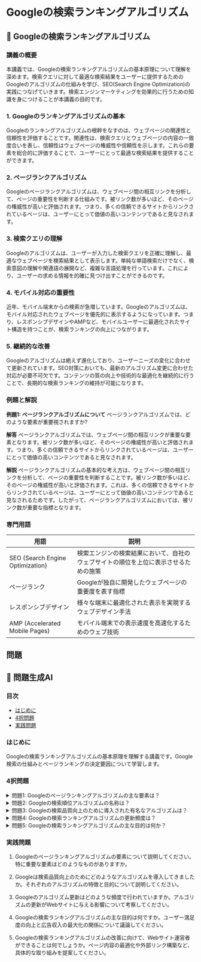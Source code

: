 # Googleの検索ランキングアルゴリズム

## 📝 Googleの検索ランキングアルゴリズム

<a id="introduction"></a>
### 講義の概要

本講義では、Googleの検索ランキングアルゴリズムの基本原理について理解を深めます。検索クエリに対して最適な検索結果をユーザーに提供するためのGoogleのアルゴリズムの仕組みを学び、SEO(Search Engine Optimization)の実践につなげていきます。検索エンジンマーケティングを効果的に行うための知識を身につけることが本講義の目的です。

<a id="topic1"></a>
### 1. Googleのランキングアルゴリズムの基本

Googleのランキングアルゴリズムの根幹をなすのは、ウェブページの関連性と信頼性を評価することです。関連性は、検索クエリとウェブページの内容の一致度合いを表し、信頼性はウェブページの権威性や信頼性を示します。これらの要素を総合的に評価することで、ユーザーにとって最適な検索結果を提供することができます。

<a id="topic2"></a>
### 2. ページランクアルゴリズム

Googleのページランクアルゴリズムは、ウェブページ間の相互リンクを分析して、ページの重要性を判断する仕組みです。被リンク数が多いほど、そのページの権威性が高いと評価されます。つまり、多くの信頼できるサイトからリンクされているページは、ユーザーにとって価値の高いコンテンツであると見なされます。

<a id="topic3"></a>
### 3. 検索クエリの理解

Googleのアルゴリズムは、ユーザーが入力した検索クエリを正確に理解し、最適なウェブページを検索結果として表示します。単純な単語検索だけでなく、検索意図の理解や関連語の展開など、複雑な言語処理を行っています。これにより、ユーザーの求める情報を的確に見つけ出すことができるのです。

<a id="topic4"></a>
### 4. モバイル対応の重要性

近年、モバイル端末からの検索が急増しています。Googleのアルゴリズムは、モバイル対応されたウェブページを優先的に表示するようになっています。つまり、レスポンシブデザインやAMPなど、モバイルユーザーに最適化されたサイト構造を持つことが、検索ランキングの向上につながります。

<a id="topic5"></a>
### 5. 継続的な改善

Googleのアルゴリズムは絶えず進化しており、ユーザーニーズの変化に合わせて更新されています。SEO対策においても、最新のアルゴリズム変更に合わせた対応が必要不可欠です。コンテンツの質の向上や技術的な最適化を継続的に行うことで、長期的な検索ランキングの維持が可能になります。

### 例題と解説

**例題1: ページランクアルゴリズムについて**
ページランクアルゴリズムでは、どのような要素が重要視されますか?

**解答**
ページランクアルゴリズムでは、ウェブページ間の相互リンクが重要な要素となります。被リンク数が多いほど、そのページの権威性が高いと評価されます。つまり、多くの信頼できるサイトからリンクされているページは、ユーザーにとって価値の高いコンテンツであると見なされます。

**解説**
ページランクアルゴリズムの基本的な考え方は、ウェブページ間の相互リンクを分析して、ページの重要性を判断することです。被リンク数が多いほど、そのページの権威性が高いと評価されます。これは、多くの信頼できるサイトからリンクされているページは、ユーザーにとって価値の高いコンテンツであると見なされるためです。したがって、ページランクアルゴリズムにおいては、被リンク数が重要な指標となります。

### 専門用語

| 用語 | 説明 |
| --- | --- |
| SEO (Search Engine Optimization) | 検索エンジンの検索結果において、自社のウェブサイトの順位を上位に表示させるための施策 |
| ページランク | Googleが独自に開発したウェブページの重要度を表す指標 |
| レスポンシブデザイン | 様々な端末に最適化された表示を実現するウェブデザイン手法 |
| AMP (Accelerated Mobile Pages) | モバイル端末での表示速度を高速化するためのウェブ技術 |

## 問題

## 📝 問題生成AI

### 目次
- <a id="introduction"></a>[はじめに](#introduction)
- [4択問題](#multiple-choice)
- [実践問題](#practice-problems)

<a id="introduction"></a>
### はじめに
Googleの検索ランキングアルゴリズムの基本原理を理解する講義です。Google検索の仕組みとページランキングの決定要因について学習します。

<a id="multiple-choice"></a>
### 4択問題

<details>
<summary>問題1: Googleのページランキングアルゴリズムの主な要素は？</summary>

- a. 被リンク数
- b. 検索キーワードの一致度
- c. サイトの更新頻度
- d. a, b, cすべて

<details>
<summary>回答と解説</summary>

回答: d. a, b, cすべて

Google のページランキングアルゴリズムは、ページの被リンク数、検索キーワードとの一致度、サイトの更新頻度など、多くの要素を総合的に評価して決定されます。これらの要素は検索結果の順位に大きな影響を与えます。
</details>
</details>

<details>
<summary>問題2: Googleの検索順位アルゴリズムの名称は？</summary>

- a. PageRank
- b. Panda
- c. Penguin
- d. Hummingbird

<details>
<summary>回答と解説</summary>

回答: a. PageRank

Googleの検索順位アルゴリズムの名称は「PageRank」です。PageRankはWebページの重要性を評価する代表的なアルゴリズムで、被リンク数やリンクの質などを総合的に判断して、ページの順位を決定します。
</details>
</details>

<details>
<summary>問題3: Googleの検索品質向上のために導入された有名なアルゴリズムは？</summary>

- a. Panda
- b. Penguin
- c. Hummingbird
- d. a, b, cすべて

<details>
<summary>回答と解説</summary>

回答: d. a, b, cすべて

Googleは検索品質の向上のために、Panda、Penguin、Hummingbirdといった有名なアルゴリズムを導入しています。これらのアルゴリズムは、コンテンツの品質、リンクの品質、検索意図の理解などに焦点を当てて、検索結果の質を高めることを目的としています。
</details>
</details>

<details>
<summary>問題4: Googleの検索ランキングアルゴリズムの更新頻度は？</summary>

- a. 1週間に1回
- b. 1ヶ月に1回
- c. 1年に1回
- d. 常時更新

<details>
<summary>回答と解説</summary>

回答: d. 常時更新

Googleの検索ランキングアルゴリズムは、常時更新されています。Googleは検索品質の向上に努めており、アルゴリズムの改善を絶え間なく行っています。ユーザーの検索クエリと検索結果の関連性を高めるため、アルゴリズムの微調整が頻繁に行われています。
</details>
</details>

<details>
<summary>問題5: Googleの検索ランキングアルゴリズムの主な目的は何か？</summary>

- a. ユーザーの検索意図を理解すること
- b. 検索結果の品質を高めること
- c. 広告収入を最大化すること
- d. a, bすべて

<details>
<summary>回答と解説</summary>

回答: d. a, bすべて

Googleの検索ランキングアルゴリズムの主な目的は、ユーザーの検索意図を正確に理解し、高品質な検索結果を提供することです。ユーザーが求めている情報をできるだけ適切に表示することで、ユーザー満足度の向上を目指しています。一方で、広告収入の最大化は主目的ではありません。
</details>
</details>

<a id="practice-problems"></a>
### 実践問題

1. Googleのページランキングアルゴリズムの要素について説明してください。特に重要な要素はどのようなものがありますか。

2. Googleは検索品質向上のためにどのようなアルゴリズムを導入してきましたか。それぞれのアルゴリズムの特徴と目的について説明してください。

3. Googleのアルゴリズム更新はどのような頻度で行われていますか。アルゴリズムの更新がWebサイトに与える影響について考察してください。

4. Googleの検索ランキングアルゴリズムの主な目的は何ですか。ユーザー満足度の向上と広告収入の最大化の関係について議論してください。

5. Googleの検索ランキングアルゴリズムの改善に向けて、Webサイト運営者ができることは何でしょうか。ページ内容の最適化や外部リンク構築など、具体的な取り組みを提案してください。